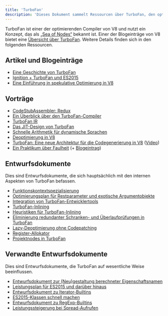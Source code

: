 ```yaml
---
title: 'TurboFan'
description: 'Dieses Dokument sammelt Ressourcen über TurboFan, den optimierenden Compiler von V8.'
---
```

TurboFan ist einer der optimierenden Compiler von V8 und nutzt ein Konzept, das als [„Sea of Nodes“](https://darksi.de/d.sea-of-nodes/) bekannt ist. Einer der Blogeinträge von V8 bietet eine [Übersicht über TurboFan](/blog/turbofan-jit). Weitere Details finden sich in den folgenden Ressourcen.

## Artikel und Blogeinträge

- [Eine Geschichte von TurboFan](https://benediktmeurer.de/2017/03/01/v8-behind-the-scenes-february-edition)
- [Ignition + TurboFan und ES2015](https://benediktmeurer.de/2016/11/25/v8-behind-the-scenes-november-edition)
- [Eine Einführung in spekulative Optimierung in V8](https://ponyfoo.com/articles/an-introduction-to-speculative-optimization-in-v8)

## Vorträge

- [CodeStubAssembler: Redux](https://docs.google.com/presentation/d/1u6bsgRBqyVY3RddMfF1ZaJ1hWmqHZiVMuPRw_iKpHlY)
- [Ein Überblick über den TurboFan-Compiler](https://docs.google.com/presentation/d/1H1lLsbclvzyOF3IUR05ZUaZcqDxo7_-8f4yJoxdMooU/edit)
- [TurboFan IR](https://docs.google.com/presentation/d/1Z9iIHojKDrXvZ27gRX51UxHD-bKf1QcPzSijntpMJBM)
- [Das JIT-Design von TurboFan](https://docs.google.com/presentation/d/1sOEF4MlF7LeO7uq-uThJSulJlTh--wgLeaVibsbb3tc)
- [Schnelle Arithmetik für dynamische Sprachen](https://docs.google.com/a/google.com/presentation/d/1wZVIqJMODGFYggueQySdiA3tUYuHNMcyp_PndgXsO1Y)
- [Deoptimierung in V8](https://docs.google.com/presentation/d/1Z6oCocRASCfTqGq1GCo1jbULDGS-w-nzxkbVF7Up0u0)
- [TurboFan: Eine neue Architektur für die Codegenerierung in V8](https://docs.google.com/presentation/d/1_eLlVzcj94_G4r9j9d_Lj5HRKFnq6jgpuPJtnmIBs88) ([Video](https://www.youtube.com/watch?v=M1FBosB5tjM))
- [Ein Praktikum über Faulheit](https://docs.google.com/presentation/d/1AVu1wiz6Deyz1MDlhzOWZDRn6g_iFkcqsGce1F23i-M) (+ [Blogeintrag](/blog/lazy-unlinking))

## Entwurfsdokumente

Dies sind Entwurfsdokumente, die sich hauptsächlich mit den internen Aspekten von TurboFan befassen.

- [Funktionskontextspezialisierung](https://docs.google.com/document/d/1CJbBtqzKmQxM1Mo4xU0ENA7KXqb1YzI6HQU8qESZ9Ic)
- [Optimierungsplan für Restparameter und exotische Argumentobjekte](https://docs.google.com/document/d/1DvDx3Xursn1ViV5k4rT4KB8HBfBb2GdUy3wzNfJWcKM)
- [Integration von TurboFan-Entwicklertools](https://docs.google.com/document/d/1zl0IA7dbPffvPPkaCmLVPttq4BYIfAe2Qy8sapkYgRE)
- [TurboFan-Inlining](https://docs.google.com/document/d/1l-oZOW3uU4kSAHccaMuUMl_RCwuQC526s0hcNVeAM1E)
- [Heuristiken für TurboFan-Inlining](https://docs.google.com/document/d/1VoYBhpDhJC4VlqMXCKvae-8IGuheBGxy32EOgC2LnT8)
- [Eliminierung redundanter Schranken- und Überlaufprüfungen in TurboFan](https://docs.google.com/document/d/1R7-BIUnIKFzqki0jR4SfEZb3XmLafa04DLDrqhxgZ9U)
- [Lazy-Deoptimierung ohne Codepatching](https://docs.google.com/document/d/1ELgd71B6iBaU6UmZ_lvwxf_OrYYnv0e4nuzZpK05-pg)
- [Register-Allokator](https://docs.google.com/document/d/1aeUugkWCF1biPB4tTZ2KT3mmRSDV785yWZhwzlJe5xY)
- [Projektnodes in TurboFan](https://docs.google.com/document/d/1C9P8T98P1T_r2ymuUFz2jFWLUL7gbb6FnAaRjabuOMY/edit)

## Verwandte Entwurfsdokumente

Dies sind Entwurfsdokumente, die TurboFan auf wesentliche Weise beeinflussen.

- [Entwurfsdokument zur (Neu)gestaltung berechneter Eigenschaftsnamen](https://docs.google.com/document/d/1eH1R6_C3lRrLtXKw0jNqAsqJ3cBecrqqvfRzLpfq7VE)
- [Leistungsplan für ES2015 und darüber hinaus](https://docs.google.com/document/d/1EA9EbfnydAmmU_lM8R_uEMQ-U_v4l9zulePSBkeYWmY)
- [Entwurfsdokument zu Iterator-Builtins](https://docs.google.com/document/d/13z1fvRVpe_oEroplXEEX0a3WK94fhXorHjcOMsDmR-8)
- [ES2015-Klassen schnell machen](https://docs.google.com/document/d/1iCdbXuGVV8BK750wmP32eF4sCrnZ8y3Qlz0JiaLh9j8)
- [Entwurfsdokument zu RegExp-Builtins](https://docs.google.com/document/d/1MuqFjsfaRPL2ZqzVoeMRqtcAmcJSwmHljTbRIctVVUk)
- [Leistungssteigerung bei Spread-Aufrufen](https://docs.google.com/document/d/1DWPizOSKqHhSJ7bdEI0HIVnner84xToEKUYqgXm3g30)
